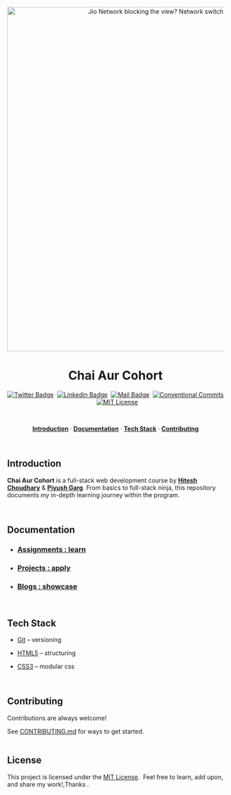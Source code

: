 <a href="https://courses.chaicode.com/">
  <p align=center>
    <img width = "800px" alt="Jio Network blocking the view? Network switch reveals the magic!" src="./assets/chai-cohort.png">
  <p>
</a>
<h1 align="center">Chai Aur Cohort</h1>

<!-- Social Media Links -->
<div align= center>

[![Twitter Badge](https://img.shields.io/badge/-@harrry1414-1ca0f1?style=social&labelColor=red&logo=x&logoColor=black&link=https://twitter.com/harrry1414)](https://twitter.com/harrry1414)&nbsp;&nbsp;[![Linkedin Badge](https://img.shields.io/badge/@harrry1414-0e76a8)](https://www.linkedin.com/in/harrry1414/)&nbsp;&nbsp;[![Mail Badge](https://img.shields.io/badge/-hari1414@gmail.com-c0392b?style=flat&labelColor=c0392b&logo=gmail&logoColor=pink)](mailto:hari1414@gmail.com)&nbsp;&nbsp;[![Conventional Commits](https://img.shields.io/badge/Conventional%20Commits-1.0.0-%23FE5196?logo=conventionalcommits&logoColor=white)](https://conventionalcommits.org)&nbsp;&nbsp;[![MIT License](https://img.shields.io/badge/License-MIT-green.svg)](https://choosealicense.com/licenses/mit/)

</div>

<br>

<p align="center">
  <a href="#introduction"><strong>Introduction</strong></a> ·
  <a href="#documentation"><strong>Documentation</strong></a> ·
  <a href="#tech-stack"><strong>Tech Stack</strong></a> · 
  <a href="#contributing"><strong>Contributing</strong></a> 
</p>
</br>

## Introduction

**Chai Aur Cohort** is a full-stack web development course by **[Hitesh Choudhary](https://www.youtube.com/@chaiaurcode)** & **[Piyush Garg](https://www.youtube.com/@piyushgargdev)**. From basics to full-stack ninja, this repository documents my in-depth learning journey within the program.

</br>

## Documentation

- ### [Assignments : learn](./assignments/README.md)

- ### [Projects : apply](./projects/README.md)

- ### [Blogs : showcase](./blogs/README.md)
</br>

## Tech Stack

- [Git](https://git-scm.com/) – versioning

- [HTML5](https://developer.mozilla.org/en-US/docs/Web/HTML) – structuring

- [CSS3](https://developer.mozilla.org/en-US/docs/Web/CSS) – modular css

</br>

## Contributing

Contributions are always welcome!

See [CONTRIBUTING.md](./CONTRIBUTING.md) for ways to get started.
</br></br>

## License

This project is licensed under the [MIT License](./LICENSE). &nbsp;Feel free to learn, add upon, and share my work!,Thanks .
